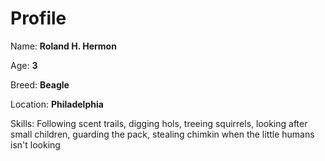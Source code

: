 # Profile

Name: **Roland H. Hermon**  

Age: **3**  

Breed: **Beagle**  

Location: **Philadelphia**  

Skills: Following scent trails, digging hols, treeing
squirrels, looking after small children, guarding the pack,
stealing chimkin when the little humans isn't looking  

